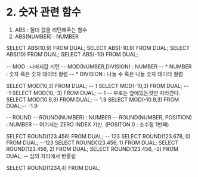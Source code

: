 # 2. 숫자 관련 함수

1. ABS : 절대 값을 리턴해주는 함수
2. ABS(NUMBER) : NUMBER

SELECT ABS(10.9) FROM DUAL;
SELECT ABS(-10.9) FROM DUAL;
SELECT ABS(10) FROM DUAL;
SELECT ABS(-10) FROM DUAL;

-- MOD : 나머지값 리턴
-- MOD(NUMBER,DIVISION) : NUMBER
-- * NUMBER : 숫자 혹은 숫자 데이터 컬럼 
-- * DIVISION : 나눌 수 혹은 나눌 숫자 데이터 컬럼

SELECT MOD(10,3) FROM DUAL; -- 1
SELECT MOD(-10,3) FROM DUAL; -- -1
SELECT MOD(10,-3) FROM DUAL; -- 1
-- 부호는 앞에있는것만 따라간다.
SELECT MOD(10.9,3) FROM DUAL; -- 1.9
SELECT MOD(-10.9,3) FROM DUAL;-- -1.9

-- ROUND
-- ROUND(NUMBER) : NUMBER
-- ROUND(NUMBER, POSITION) : NUMBER
-- 여기서는 ZERO INDEX 기반. (POSITON 0 : 소수점 1번째)

SELECT ROUND(123.456) FROM DUAL; -- 123
SELECT ROUND(123.678, 0) FROM DUAL; --123
SELECT ROUND(123.456, 1) FROM DUAL; 
SELECT ROUND(123.456, 2) FROM DUAL;
SELECT ROUND(123.456, -2) FROM DUAL; -- 십의 자리에서 반올림 

SELECT ROUND(1234,4) FROM DUAL;